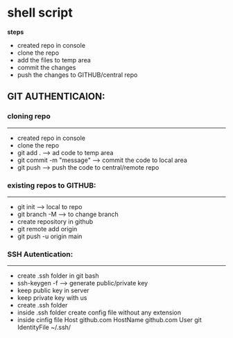 # shell script #

**steps**
* created repo in console
* clone the repo
* add the files to temp area
* commit the changes
* push the changes to GITHUB/central repo

## GIT AUTHENTICAION: ##

### cloning repo ###
-------------------
* created repo in console
* clone the repo
* git add . --> ad code to temp area
* git commit -m "message" --> commit the code to local area
* git push --> push the code to central/remote repo

### existing repos to GITHUB: ###
----------------------------
* git init --> local to repo 
* git branch -M <branch-name> --> to change branch
* create repository in github
* git remote add origin <URL>
* git push -u origin main

### SSH Autentication: ###
---------------------
* create .ssh folder in git bash
* ssh-keygen -f <key> --> generate public/private key 
* keep public key in server
* keep private key with us
* create .ssh folder
* inside .ssh folder create config file without any extension
* inside cinfig file
Host github.com
	HostName github.com
	User git
	IdentityFile ~/.ssh/<private-key>